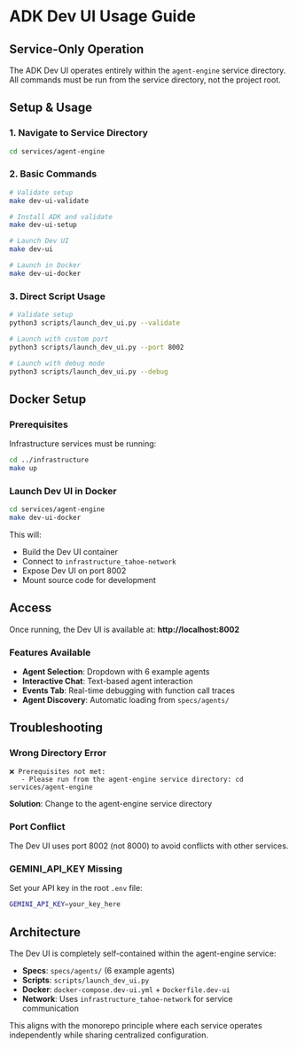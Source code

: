 # ADK Dev UI Usage Guide

## Service-Only Operation

The ADK Dev UI operates entirely within the `agent-engine` service directory. All commands must be run from the service directory, not the project root.

## Setup & Usage

### 1. Navigate to Service Directory
```bash
cd services/agent-engine
```

### 2. Basic Commands
```bash
# Validate setup
make dev-ui-validate

# Install ADK and validate
make dev-ui-setup  

# Launch Dev UI
make dev-ui

# Launch in Docker
make dev-ui-docker
```

### 3. Direct Script Usage
```bash
# Validate setup
python3 scripts/launch_dev_ui.py --validate

# Launch with custom port
python3 scripts/launch_dev_ui.py --port 8002

# Launch with debug mode
python3 scripts/launch_dev_ui.py --debug
```

## Docker Setup

### Prerequisites
Infrastructure services must be running:
```bash
cd ../infrastructure
make up
```

### Launch Dev UI in Docker
```bash
cd services/agent-engine
make dev-ui-docker
```

This will:
- Build the Dev UI container
- Connect to `infrastructure_tahoe-network` 
- Expose Dev UI on port 8002
- Mount source code for development

## Access

Once running, the Dev UI is available at:
**http://localhost:8002**

### Features Available
- **Agent Selection**: Dropdown with 6 example agents
- **Interactive Chat**: Text-based agent interaction
- **Events Tab**: Real-time debugging with function call traces
- **Agent Discovery**: Automatic loading from `specs/agents/`

## Troubleshooting

### Wrong Directory Error
```
❌ Prerequisites not met:
   - Please run from the agent-engine service directory: cd services/agent-engine
```
**Solution**: Change to the agent-engine service directory

### Port Conflict
The Dev UI uses port 8002 (not 8000) to avoid conflicts with other services.

### GEMINI_API_KEY Missing
Set your API key in the root `.env` file:
```bash
GEMINI_API_KEY=your_key_here
```

## Architecture

The Dev UI is completely self-contained within the agent-engine service:
- **Specs**: `specs/agents/` (6 example agents)
- **Scripts**: `scripts/launch_dev_ui.py`
- **Docker**: `docker-compose.dev-ui.yml` + `Dockerfile.dev-ui`
- **Network**: Uses `infrastructure_tahoe-network` for service communication

This aligns with the monorepo principle where each service operates independently while sharing centralized configuration.